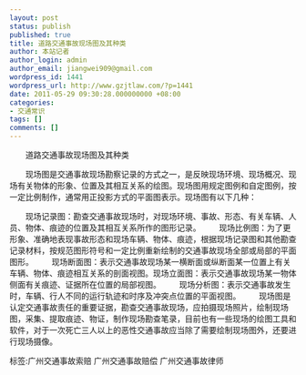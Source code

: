 ```yaml
---
layout: post
status: publish
published: true
title: 道路交通事故现场图及其种类
author: 本站记者
author_login: admin
author_email: jiangwei909@gmail.com
wordpress_id: 1441
wordpress_url: http://www.gzjtlaw.com/?p=1441
date: 2011-05-29 09:30:28.000000000 +08:00
categories:
- 交通常识
tags: []
comments: []
---
```

　　道路交通事故现场图及其种类　　现场图是交通事故现场勘察记录的方式之一，是反映现场环境、现场概况、现场有关物体的形象、位置及其相互关系的绘图。现场图用规定图例和自定图例，按一定比例制作，通常用正投影方式的平面图表示。现场图有以下几种：　　现场记录图：勘查交通事故现场时，对现场环境、事故、形态、有关车辆、人员、物体、痕迹的位置及其相互关系所作的图形记录。　　现场比例图：为了更形象、准确地表现事故形态和现场车辆、物体、痕迹，根据现场记录图和其他勘查记录材料，按规范图形符号和一定比例重新绘制的交通事故现场全部或局部的平面图形。　　现场断面图：表示交通事故现场某一横断面或纵断面某一位置上有关车辆、物体、痕迹相互关系的剖面视图。现场立面图：表示交通事故现场某一物体侧面有关痕迹、证据所在位置的局部视图。　　现场分析图：表示交通事故发生时，车辆、行人不同的运行轨迹和时序及冲突点位置的平面视图。　　现场图是认定交通事故责任的重要证据，勘查交通事故现场，应拍摄现场照片，绘制现场图，采集、提取痕迹、物证，制作现场勘查笔录，目前也有一些现场的绘图工具和软件，对于一次死亡三人以上的恶性交通事故应当除了需要绘制现场图外，还要进行现场摄像。标签:广州交通事故索赔 广州交通事故赔偿 广州交通事故律师
